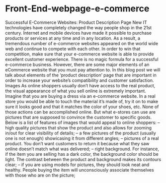 # Front-End-webpage-e-commerce
Successful E-Commerce Websites: Product Description Page New IT technologies have completely changed the way people shop in the 21st century. Internet and mobile devices have made it possible to purchase products or services at any time and in any location. As a result, a tremendous number of e-commerce websites appeared on the world wide web and continue to compete with each other.  In order to win that competition, make sure that your e-commerce website is able to provide excellent customer experience. There is no magic formula for a successful e-commerce business. However, there are some major elements of an eCommerce website that you must pay attention to. In this blog post we will talk about elements of the ‘product description’ page that are important in order to increase your website’s compatibility and customer satisfaction.  Images As online shoppers usually don’t have access to the real product, the visual appearance of what you sell online is extremely important. Imagine that you are buying a dress via an e-commerce website. In a real store you would be able to touch the material it’s made of, try it on to make sure it looks good and that it matches the color of your shoes, etc.  None of those actions can be accomplished online. But what e-stores can use are pictures that  are supposed to convince the customer to specific goods.  Below is a list of features of images that would appeal to online shoppers:  – high quality pictures that show the product and also allows for zooming in/out for clear visibility of details; – a few pictures of the product (usually one is not enough) showicasing it from different angles; – pictures of a real product. You don’t want customers to return it because what they saw online doesn’t match what was delivered; – right background. For instance, if the item you are selling has a dark color, the background color should be light. The contrast between the product and background makes its contours clear; – if you are using models for pictures, they should look neat and healthy. People buying the item will unconsciously associate themselves with those who are on the picture;
